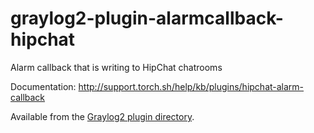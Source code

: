 graylog2-plugin-alarmcallback-hipchat
=====================================

Alarm callback that is writing to HipChat chatrooms

Documentation: http://support.torch.sh/help/kb/plugins/hipchat-alarm-callback

Available from the [Graylog2 plugin directory](http://www.graylog2.org/plugins).
